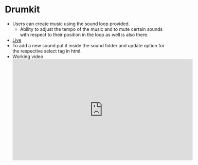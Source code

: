 # Drumkit

- Users can create music using the sound loop provided.
  - Ability to adjust the tempo of the music and to mute certain sounds with respect to their position in the loop as well is also there.
- [Live](https://cchiragjain.github.io/drumkit/)
- To add a new sound put it inside the sound folder and update option for the respective select tag in html.
- Working video
  <!-- Embed a youtube video -->
  <iframe width="560" height="315" src="https://www.youtube.com/embed/66FqjVsQ3Ts" title="YouTube video player" frameborder="0" allow="accelerometer; autoplay; clipboard-write; encrypted-media; gyroscope; picture-in-picture" allowfullscreen></iframe>

